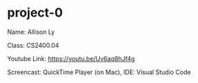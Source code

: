 # project-0
Name: Allison Ly

Class: CS2400.04

Youtube Link: https://youtu.be/Uv6aq8hJf4g 

Screencast: QuickTime Player (on Mac), IDE: Visual Studio Code
